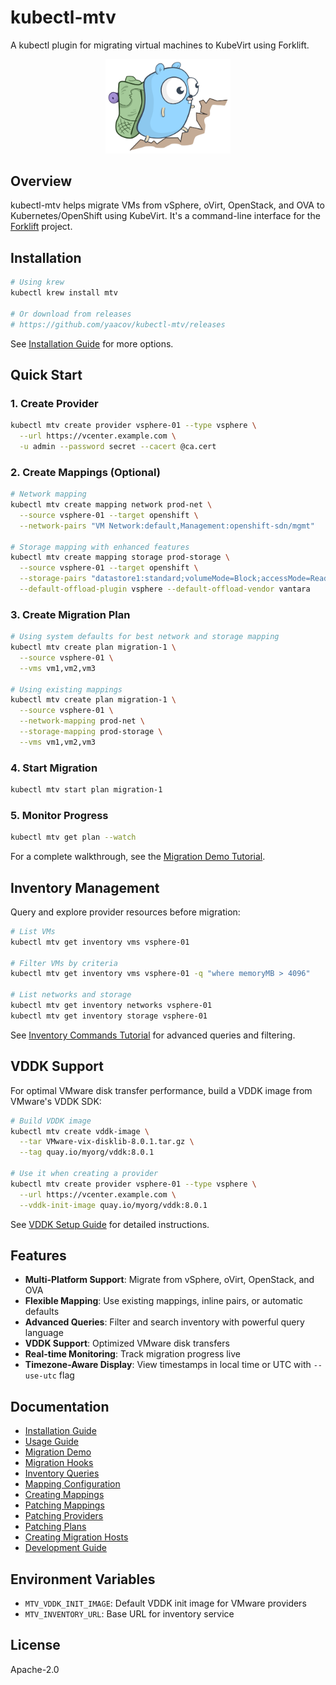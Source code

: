 # kubectl-mtv

A kubectl plugin for migrating virtual machines to KubeVirt using Forklift.

<p align="center">
  <img src="docs/hiking.svg" alt="kubectl-mtv logo" width="200">
</p>

## Overview

kubectl-mtv helps migrate VMs from vSphere, oVirt, OpenStack, and OVA to Kubernetes/OpenShift using KubeVirt. It's a command-line interface for the [Forklift](https://github.com/kubev2v/forklift) project.

## Installation

```bash
# Using krew
kubectl krew install mtv

# Or download from releases
# https://github.com/yaacov/kubectl-mtv/releases
```

See [Installation Guide](docs/README-install.md) for more options.

## Quick Start

### 1. Create Provider

```bash
kubectl mtv create provider vsphere-01 --type vsphere \
  --url https://vcenter.example.com \
  -u admin --password secret --cacert @ca.cert
```

### 2. Create Mappings (Optional)

```bash
# Network mapping
kubectl mtv create mapping network prod-net \
  --source vsphere-01 --target openshift \
  --network-pairs "VM Network:default,Management:openshift-sdn/mgmt"

# Storage mapping with enhanced features
kubectl mtv create mapping storage prod-storage \
  --source vsphere-01 --target openshift \
  --storage-pairs "datastore1:standard;volumeMode=Block;accessMode=ReadWriteOnce,datastore2:fast;volumeMode=Filesystem" \
  --default-offload-plugin vsphere --default-offload-vendor vantara
```

### 3. Create Migration Plan

```bash
# Using system defaults for best network and storage mapping
kubectl mtv create plan migration-1 \
  --source vsphere-01 \
  --vms vm1,vm2,vm3

# Using existing mappings
kubectl mtv create plan migration-1 \
  --source vsphere-01 \
  --network-mapping prod-net \
  --storage-mapping prod-storage \
  --vms vm1,vm2,vm3
```

### 4. Start Migration

```bash
kubectl mtv start plan migration-1
```

### 5. Monitor Progress

```bash
kubectl mtv get plan --watch
```

For a complete walkthrough, see the [Migration Demo Tutorial](docs/README_demo.md).

## Inventory Management

Query and explore provider resources before migration:

```bash
# List VMs
kubectl mtv get inventory vms vsphere-01

# Filter VMs by criteria
kubectl mtv get inventory vms vsphere-01 -q "where memoryMB > 4096"

# List networks and storage
kubectl mtv get inventory networks vsphere-01
kubectl mtv get inventory storage vsphere-01
```

See [Inventory Commands Tutorial](docs/README_inventory.md) for advanced queries and filtering.

## VDDK Support

For optimal VMware disk transfer performance, build a VDDK image from VMware's VDDK SDK:

```bash
# Build VDDK image
kubectl mtv create vddk-image \
  --tar VMware-vix-disklib-8.0.1.tar.gz \
  --tag quay.io/myorg/vddk:8.0.1

# Use it when creating a provider
kubectl mtv create provider vsphere-01 --type vsphere \
  --url https://vcenter.example.com \
  --vddk-init-image quay.io/myorg/vddk:8.0.1
```

See [VDDK Setup Guide](docs/README_vddk.md) for detailed instructions.

## Features

- **Multi-Platform Support**: Migrate from vSphere, oVirt, OpenStack, and OVA
- **Flexible Mapping**: Use existing mappings, inline pairs, or automatic defaults
- **Advanced Queries**: Filter and search inventory with powerful query language
- **VDDK Support**: Optimized VMware disk transfers
- **Real-time Monitoring**: Track migration progress live
- **Timezone-Aware Display**: View timestamps in local time or UTC with `--use-utc` flag

## Documentation

- [Installation Guide](docs/README-install.md)
- [Usage Guide](docs/README-usage.md)
- [Migration Demo](docs/README_demo.md)
- [Migration Hooks](docs/README_hooks.md)
- [Inventory Queries](docs/README_inventory.md)
- [Mapping Configuration](docs/README_mapping_pairs.md)
- [Creating Mappings](docs/README_create_mappings.md)
- [Patching Mappings](docs/README_patch_mappings.md)
- [Patching Providers](docs/README_patch_providers.md)
- [Patching Plans](docs/README_patch_plans.md)
- [Creating Migration Hosts](docs/README_host_creation.md)
- [Development Guide](docs/README-development.md)

## Environment Variables

- `MTV_VDDK_INIT_IMAGE`: Default VDDK init image for VMware providers
- `MTV_INVENTORY_URL`: Base URL for inventory service

## License

Apache-2.0